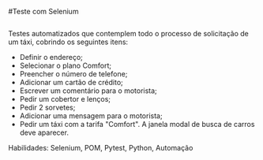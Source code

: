 #Teste com Selenium

<img scr ="https://uspto.report/TM/98041965/mark">

Testes automatizados que contemplem todo o processo de solicitação de um táxi, cobrindo os seguintes itens:

- Definir o endereço;
- Selecionar o plano Comfort;
- Preencher o número de telefone;
- Adicionar um cartão de crédito;
- Escrever um comentário para o motorista;
- Pedir um cobertor e lenços;
- Pedir 2 sorvetes;
- Adicionar uma mensagem para o motorista;
- Pedir um táxi com a tarifa "Comfort". A janela modal de busca de carros deve aparecer.

Habilidades: Selenium, POM, Pytest, Python, Automação